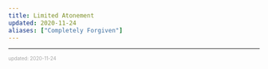 ```yaml
---
title: Limited Atonement
updated: 2020-11-24
aliases: ["Completely Forgiven"]
---
```


---

<sup><sub><font color="#a6a6a6">updated: 2020-11-24</font></sub></sup>
